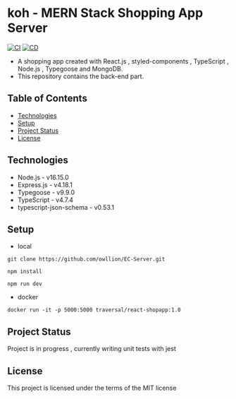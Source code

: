 ﻿# koh - MERN Stack Shopping App Server
 
[![CI](https://github.com/owllion/EC-Server/actions/workflows/node.yml/badge.svg)](https://github.com/owllion/EC-Server/actions/workflows/node.yml)
[![CD](https://github.com/owllion/EC-Server/actions/workflows/main.yml/badge.svg)](https://github.com/owllion/EC-Server/actions/workflows/main.yml)

- A shopping app created with React.js , styled-components , TypeScript , Node.js , Typegoose and MongoDB.  
- This repository contains the back-end part.

## Table of Contents

- [Technologies](#technologies)
- [Setup](#setup)
- [Project Status](#project-status)
- [License](#license)

## Technologies

- Node.js - v16.15.0
- Express.js - v4.18.1
- Typegoose - v9.9.0
- TypeScript - v4.7.4
- typescript-json-schema - v0.53.1

## Setup

- local

```
git clone https://github.com/owllion/EC-Server.git

npm install

npm run dev
```

- docker

```
docker run -it -p 5000:5000 traversal/react-shopapp:1.0
```

## Project Status

Project is in progress , currently writing unit tests with jest

## License

This project is licensed under the terms of the MIT license
